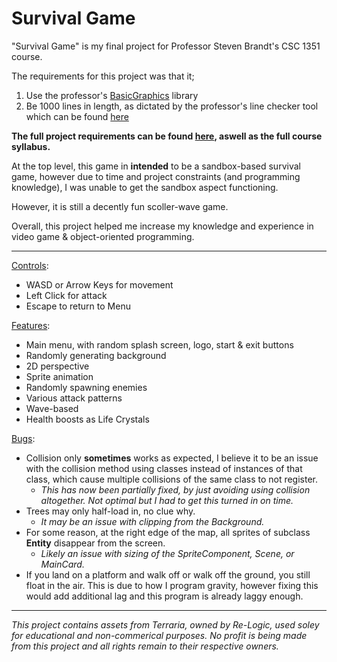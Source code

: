 # Survival Game

"Survival Game" is my final project for Professor Steven Brandt's CSC 1351 course.

The requirements for this project was that it;

1. Use the professor's [BasicGraphics](https://github.com/stevenrbrandt/BasicGraphics) library
2. Be 1000 lines in length, as dictated by the professor's line checker tool which can be found [here](https://csc1351.cct.lsu.edu/)

**The full project requirements can be found [here](https://www.cct.lsu.edu/~sbrandt/csc1351/), aswell as the full course syllabus.**



At the top level, this game in **intended** to be a sandbox-based survival game, however due to time and project constraints (and programming knowledge), 
I was unable to get the sandbox aspect functioning. 

However, it is still a decently fun scoller-wave game.

Overall, this project helped me increase my knowledge and experience in video game & object-oriented programming.

---

<ins>Controls</ins>:
<ul>
<li>WASD or Arrow Keys for movement</li>
<li>Left Click for attack</li>
<li>Escape to return to Menu</li>
</ul>

<ins>Features</ins>:
<ul>
<li>Main menu, with random splash screen, logo, start & exit buttons</li>
<li>Randomly generating background</li>
<li>2D perspective</li>
<li>Sprite animation</li>
<li>Randomly spawning enemies</li>
<li>Various attack patterns</li>
<li>Wave-based</li>
<li>Health boosts as Life Crystals</li>
</ul>

<ins>Bugs</ins>:
<ul>
<li>
Collision only <b>sometimes</b> works as expected, I believe it to be an issue with the collision method using classes instead of instances of that class, which 
cause multiple collisions of the same class to not register.
<ul>
<li>
<i>This has now been partially fixed, by just avoiding using collision altogether. Not optimal but I had to get this turned in on time.</i>
</li>
</ul>
</li>
<li>
Trees may only half-load in, no clue why.
<ul>
<li><i>It may be an issue with clipping from the Background.</i></li>
</ul>
</li>
<li>
For some reason, at the right edge of the map, all sprites of subclass <b>Entity</b> disappear from the screen.
<ul>
<li>
<i>Likely an issue with sizing of the SpriteComponent, Scene, or MainCard.</i>
</li>
</ul>
</li>
<li>
If you land on a platform and walk off or walk off the ground, you still float in the air. This is due to
how I program gravity, however fixing this would add additional lag and this program
is already laggy enough.
</li>
</ul>

---

*This project contains assets from Terraria, owned by Re-Logic, used soley for educational and non-commerical purposes. 
No profit is being made from this project and all rights remain to their respective owners.*
